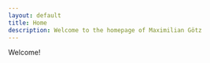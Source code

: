 ```yaml
---
layout: default
title: Home
description: Welcome to the homepage of Maximilian Götz
---
```


Welcome!

